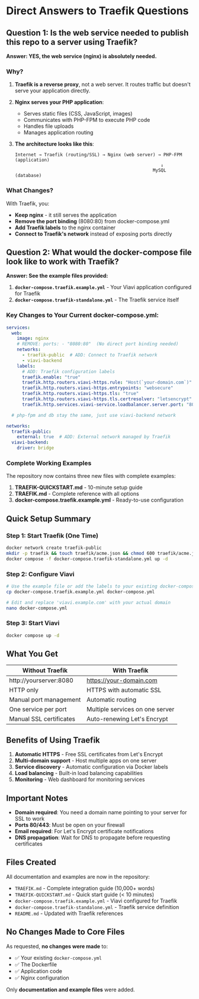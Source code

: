 # Direct Answers to Traefik Questions

## Question 1: Is the web service needed to publish this repo to a server using Traefik?

**Answer: YES, the web service (nginx) is absolutely needed.**

### Why?

1. **Traefik is a reverse proxy**, not a web server. It routes traffic but doesn't serve your application directly.

2. **Nginx serves your PHP application**:
   - Serves static files (CSS, JavaScript, images)
   - Communicates with PHP-FPM to execute PHP code
   - Handles file uploads
   - Manages application routing

3. **The architecture looks like this**:
   ```
   Internet → Traefik (routing/SSL) → Nginx (web server) → PHP-FPM (application)
                                                          ↓
                                                       MySQL (database)
   ```

### What Changes?

With Traefik, you:
- **Keep nginx** - it still serves the application
- **Remove the port binding** (8080:80) from docker-compose.yml
- **Add Traefik labels** to the nginx container
- **Connect to Traefik's network** instead of exposing ports directly

## Question 2: What would the docker-compose file look like to work with Traefik?

**Answer: See the example files provided:**

1. **`docker-compose.traefik.example.yml`** - Your Viavi application configured for Traefik
2. **`docker-compose.traefik-standalone.yml`** - The Traefik service itself

### Key Changes to Your Current docker-compose.yml:

```yaml
services:
  web:
    image: nginx
    # REMOVE: ports: - "8080:80"  (No direct port binding needed)
    networks:
      - traefik-public  # ADD: Connect to Traefik network
      - viavi-backend
    labels:
      # ADD: Traefik configuration labels
      traefik.enable: "true"
      traefik.http.routers.viavi-https.rule: "Host(`your-domain.com`)"
      traefik.http.routers.viavi-https.entrypoints: "websecure"
      traefik.http.routers.viavi-https.tls: "true"
      traefik.http.routers.viavi-https.tls.certresolver: "letsencrypt"
      traefik.http.services.viavi-service.loadbalancer.server.port: "80"

  # php-fpm and db stay the same, just use viavi-backend network

networks:
  traefik-public:
    external: true  # ADD: External network managed by Traefik
  viavi-backend:
    driver: bridge
```

### Complete Working Examples

The repository now contains three new files with complete examples:

1. **TRAEFIK-QUICKSTART.md** - 10-minute setup guide
2. **TRAEFIK.md** - Complete reference with all options
3. **docker-compose.traefik.example.yml** - Ready-to-use configuration

## Quick Setup Summary

### Step 1: Start Traefik (One Time)
```bash
docker network create traefik-public
mkdir -p traefik && touch traefik/acme.json && chmod 600 traefik/acme.json
docker compose -f docker-compose.traefik-standalone.yml up -d
```

### Step 2: Configure Viavi
```bash
# Use the example file or add the labels to your existing docker-compose.yml
cp docker-compose.traefik.example.yml docker-compose.yml

# Edit and replace 'viavi.example.com' with your actual domain
nano docker-compose.yml
```

### Step 3: Start Viavi
```bash
docker compose up -d
```

## What You Get

| Without Traefik | With Traefik |
|-----------------|--------------|
| http://yourserver:8080 | https://your-domain.com |
| HTTP only | HTTPS with automatic SSL |
| Manual port management | Automatic routing |
| One service per port | Multiple services on one server |
| Manual SSL certificates | Auto-renewing Let's Encrypt |

## Benefits of Using Traefik

1. **Automatic HTTPS** - Free SSL certificates from Let's Encrypt
2. **Multi-domain support** - Host multiple apps on one server
3. **Service discovery** - Automatic configuration via Docker labels
4. **Load balancing** - Built-in load balancing capabilities
5. **Monitoring** - Web dashboard for monitoring services

## Important Notes

- **Domain required**: You need a domain name pointing to your server for SSL to work
- **Ports 80/443**: Must be open on your firewall
- **Email required**: For Let's Encrypt certificate notifications
- **DNS propagation**: Wait for DNS to propagate before requesting certificates

## Files Created

All documentation and examples are now in the repository:

- `TRAEFIK.md` - Complete integration guide (10,000+ words)
- `TRAEFIK-QUICKSTART.md` - Quick start guide (< 10 minutes)
- `docker-compose.traefik.example.yml` - Viavi configured for Traefik
- `docker-compose.traefik-standalone.yml` - Traefik service definition
- `README.md` - Updated with Traefik references

## No Changes Made to Core Files

As requested, **no changes were made** to:
- ✅ Your existing `docker-compose.yml`
- ✅ The Dockerfile
- ✅ Application code
- ✅ Nginx configuration

Only **documentation and example files** were added.

